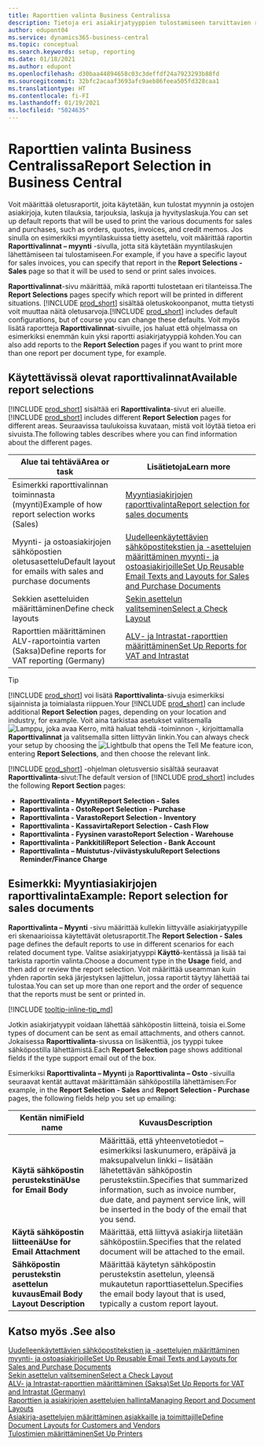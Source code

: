 ```yaml
---
title: Raporttien valinta Business Centralissa
description: Tietoja eri asiakirjatyyppien tulostamiseen tarvittavien raporttien määrittämisestä Business Centralissa.
author: edupont04
ms.service: dynamics365-business-central
ms.topic: conceptual
ms.search.keywords: setup, reporting
ms.date: 01/18/2021
ms.author: edupont
ms.openlocfilehash: d30baa44894658c03c3deffdf24a7923293b88fd
ms.sourcegitcommit: 32bfc2acaaf3693afc9aeb86feea505fd328caa1
ms.translationtype: HT
ms.contentlocale: fi-FI
ms.lasthandoff: 01/19/2021
ms.locfileid: "5024635"
---
```

# <a name="report-selection-in-business-central"></a><span data-ttu-id="e3906-103">Raporttien valinta Business Centralissa</span><span class="sxs-lookup"><span data-stu-id="e3906-103">Report Selection in Business Central</span></span>

<span data-ttu-id="e3906-104">Voit määrittää oletusraportit, joita käytetään, kun tulostat myynnin ja ostojen asiakirjoja, kuten tilauksia, tarjouksia, laskuja ja hyvityslaskuja.</span><span class="sxs-lookup"><span data-stu-id="e3906-104">You can set up default reports that will be used to print the various documents for sales and purchases, such as orders, quotes, invoices, and credit memos.</span></span> <span data-ttu-id="e3906-105">Jos sinulla on esimerkiksi myyntilaskuissa tietty asettelu, voit määrittää raportin **Raporttivalinnat – myynti** -sivulla, jotta sitä käytetään myyntilaskujen lähettämiseen tai tulostamiseen.</span><span class="sxs-lookup"><span data-stu-id="e3906-105">For example, if you have a specific layout for sales invoices, you can specify that report in the **Report Selections - Sales** page so that it will be used to send or print sales invoices.</span></span>  

<span data-ttu-id="e3906-106">**Raporttivalinnat**-sivu määrittää, mikä raportti tulostetaan eri tilanteissa.</span><span class="sxs-lookup"><span data-stu-id="e3906-106">The **Report Selections** pages specify which report will be printed in different situations.</span></span> <span data-ttu-id="e3906-107">[!INCLUDE [prod_short](includes/prod_short.md)] sisältää oletuskokoonpanot, mutta tietysti voit muuttaa näitä oletusarvoja.</span><span class="sxs-lookup"><span data-stu-id="e3906-107">[!INCLUDE [prod_short](includes/prod_short.md)] includes default configurations, but of course you can change these defaults.</span></span> <span data-ttu-id="e3906-108">Voit myös lisätä raportteja **Raporttivalinnat**-sivuille, jos haluat että ohjelmassa on esimerkiksi enemmän kuin yksi raportti asiakirjatyyppiä kohden.</span><span class="sxs-lookup"><span data-stu-id="e3906-108">You can also add reports to the **Report Selection** pages if you want to print more than one report per document type, for example.</span></span>  

## <a name="available-report-selections"></a><span data-ttu-id="e3906-109">Käytettävissä olevat raporttivalinnat</span><span class="sxs-lookup"><span data-stu-id="e3906-109">Available report selections</span></span>

<span data-ttu-id="e3906-110">[!INCLUDE [prod_short](includes/prod_short.md)] sisältää eri **Raporttivalinta**-sivut eri alueille.</span><span class="sxs-lookup"><span data-stu-id="e3906-110">[!INCLUDE [prod_short](includes/prod_short.md)] includes different **Report Selection** pages for different areas.</span></span> <span data-ttu-id="e3906-111">Seuraavissa taulukoissa kuvataan, mistä voit löytää tietoa eri sivuista.</span><span class="sxs-lookup"><span data-stu-id="e3906-111">The following tables describes where you can find information about the different pages.</span></span>  

|<span data-ttu-id="e3906-112">Alue tai tehtävä</span><span class="sxs-lookup"><span data-stu-id="e3906-112">Area or task</span></span>  |<span data-ttu-id="e3906-113">Lisätietoja</span><span class="sxs-lookup"><span data-stu-id="e3906-113">Learn more</span></span>|
|--------------|----------|
|<span data-ttu-id="e3906-114">Esimerkki raporttivalinnan toiminnasta (myynti)</span><span class="sxs-lookup"><span data-stu-id="e3906-114">Example of how report selection works (Sales)</span></span>|[<span data-ttu-id="e3906-115">Myyntiasiakirjojen raporttivalinta</span><span class="sxs-lookup"><span data-stu-id="e3906-115">Report selection for sales documents</span></span>](#example-report-selection-for-sales-documents)|
|<span data-ttu-id="e3906-116">Myynti- ja ostoasiakirjojen sähköpostien oletusasettelu</span><span class="sxs-lookup"><span data-stu-id="e3906-116">Default layout for emails with sales and purchase documents</span></span>  |[<span data-ttu-id="e3906-117">Uudelleenkäytettävien sähköpostitekstien ja -asettelujen määrittäminen myynti- ja ostoasiakirjoille</span><span class="sxs-lookup"><span data-stu-id="e3906-117">Set Up Reusable Email Texts and Layouts for Sales and Purchase Documents</span></span>](admin-how-setup-email.md#set-up-reusable-email-texts-and-layouts-for-sales-and-purchase-documents) |
|<span data-ttu-id="e3906-118">Sekkien asetteluiden määrittäminen</span><span class="sxs-lookup"><span data-stu-id="e3906-118">Define check layouts</span></span>     |[<span data-ttu-id="e3906-119">Sekin asettelun valitseminen</span><span class="sxs-lookup"><span data-stu-id="e3906-119">Select a Check Layout</span></span>](finance-how-define-check-layouts.md) |
|<span data-ttu-id="e3906-120">Raporttien määrittäminen ALV-raportointia varten (Saksa)</span><span class="sxs-lookup"><span data-stu-id="e3906-120">Define reports for VAT reporting (Germany)</span></span>|[<span data-ttu-id="e3906-121">ALV- ja Intrastat-raporttien määrittäminen</span><span class="sxs-lookup"><span data-stu-id="e3906-121">Set Up Reports for VAT and Intrastat</span></span>](LocalFunctionality/Germany/how-to-set-up-reports-for-vat-and-intrastat.md) |

> [!TIP]
> <span data-ttu-id="e3906-122">[!INCLUDE [prod_short](includes/prod_short.md)] voi lisätä **Raporttivalinta**-sivuja esimerkiksi sijainnista ja toimialasta riippuen.</span><span class="sxs-lookup"><span data-stu-id="e3906-122">Your [!INCLUDE [prod_short](includes/prod_short.md)] can include additional **Report Selection** pages, depending on your location and industry, for example.</span></span> <span data-ttu-id="e3906-123">Voit aina tarkistaa asetukset valitsemalla ![Lamppu, joka avaa Kerro, mitä haluat tehdä -toiminnon](media/ui-search/search_small.png "Kerro, mitä haluat tehdä") -, kirjoittamalla **Raporttivalinnat** ja valitsemalla sitten liittyvän linkin.</span><span class="sxs-lookup"><span data-stu-id="e3906-123">You can always check your setup by choosing the ![Lightbulb that opens the Tell Me feature](media/ui-search/search_small.png "Tell me what you want to do") icon, entering **Report Selections**, and then choose the relevant link.</span></span>

<span data-ttu-id="e3906-124">[!INCLUDE [prod_short](includes/prod_short.md)] -ohjelman oletusversio sisältää seuraavat **Raporttivalinta**-sivut:</span><span class="sxs-lookup"><span data-stu-id="e3906-124">The default version of [!INCLUDE [prod_short](includes/prod_short.md)] includes the following **Report Section** pages:</span></span>

* <span data-ttu-id="e3906-125">**Raporttivalinta - Myynti**</span><span class="sxs-lookup"><span data-stu-id="e3906-125">**Report Selection - Sales**</span></span>  
* <span data-ttu-id="e3906-126">**Raporttivalinta - Osto**</span><span class="sxs-lookup"><span data-stu-id="e3906-126">**Report Selection - Purchase**</span></span>  
* <span data-ttu-id="e3906-127">**Raporttivalinta - Varasto**</span><span class="sxs-lookup"><span data-stu-id="e3906-127">**Report Selection - Inventory**</span></span>  
* <span data-ttu-id="e3906-128">**Raporttivalinta - Kassavirta**</span><span class="sxs-lookup"><span data-stu-id="e3906-128">**Report Selection - Cash Flow**</span></span>  
* <span data-ttu-id="e3906-129">**Raporttivalinta - Fyysinen varasto**</span><span class="sxs-lookup"><span data-stu-id="e3906-129">**Report Selection - Warehouse**</span></span>  
* <span data-ttu-id="e3906-130">**Raporttivalinta - Pankkitili**</span><span class="sxs-lookup"><span data-stu-id="e3906-130">**Report Selection - Bank Account**</span></span>  
* <span data-ttu-id="e3906-131">**Raporttivalinta – Muistutus-/viivästyskulu**</span><span class="sxs-lookup"><span data-stu-id="e3906-131">**Report Selections Reminder/Finance Charge**</span></span>  

## <a name="example-report-selection-for-sales-documents"></a><span data-ttu-id="e3906-132">Esimerkki: Myyntiasiakirjojen raporttivalinta</span><span class="sxs-lookup"><span data-stu-id="e3906-132">Example: Report selection for sales documents</span></span>

<span data-ttu-id="e3906-133">**Raporttivalinta – Myynti** -sivu määrittää kullekin liittyvälle asiakirjatyypille eri skenaarioissa käytettävät oletusraportit.</span><span class="sxs-lookup"><span data-stu-id="e3906-133">The **Report Selection - Sales** page defines the default reports to use in different scenarios for each related document type.</span></span> <span data-ttu-id="e3906-134">Valitse asiakirjatyyppi **Käyttö**-kentässä ja lisää tai tarkista raportin valinta.</span><span class="sxs-lookup"><span data-stu-id="e3906-134">Choose a document type in the **Usage** field, and then add or review the report selection.</span></span> <span data-ttu-id="e3906-135">Voit määrittää useamman kuin yhden raportin sekä järjestyksen lajittelun, jossa raportit täytyy lähettää tai tulostaa.</span><span class="sxs-lookup"><span data-stu-id="e3906-135">You can set up more than one report and the order of sequence that the reports must be sent or printed in.</span></span>  

[!INCLUDE [tooltip-inline-tip_md](includes/tooltip-inline-tip_md.md)]

<span data-ttu-id="e3906-136">Jotkin asiakirjatyypit voidaan lähettää sähköpostin liitteinä, toisia ei.</span><span class="sxs-lookup"><span data-stu-id="e3906-136">Some types of document can be sent as email attachments, and others cannot.</span></span> <span data-ttu-id="e3906-137">Jokaisessa **Raporttivalinta**-sivussa on lisäkenttiä, jos tyyppi tukee sähköpostilla lähettämistä.</span><span class="sxs-lookup"><span data-stu-id="e3906-137">Each **Report Selection** page shows additional fields if the type support email out of the box.</span></span>  

<span data-ttu-id="e3906-138">Esimerkiksi **Raporttivalinta – Myynti** ja **Raporttivalinta – Osto** -sivuilla seuraavat kentät auttavat määrittämään sähköpostilla lähettämisen:</span><span class="sxs-lookup"><span data-stu-id="e3906-138">For example, in the **Report Selection - Sales** and **Report Selection - Purchase** pages, the following fields help you set up emailing:</span></span>

|<span data-ttu-id="e3906-139">Kentän nimi</span><span class="sxs-lookup"><span data-stu-id="e3906-139">Field name</span></span> |<span data-ttu-id="e3906-140">Kuvaus</span><span class="sxs-lookup"><span data-stu-id="e3906-140">Description</span></span>  |
|-----------|-------------|
|<span data-ttu-id="e3906-141">**Käytä sähköpostin perustekstinä**</span><span class="sxs-lookup"><span data-stu-id="e3906-141">**Use for Email Body**</span></span>| <span data-ttu-id="e3906-142">Määrittää, että yhteenvetotiedot – esimerkiksi laskunumero, eräpäivä ja maksupalvelun linkki – lisätään lähetettävän sähköpostin perustekstiin.</span><span class="sxs-lookup"><span data-stu-id="e3906-142">Specifies that summarized information, such as invoice number, due date, and payment service link, will be inserted in the body of the email that you send.</span></span>        |
|<span data-ttu-id="e3906-143">**Käytä sähköpostin liitteenä**</span><span class="sxs-lookup"><span data-stu-id="e3906-143">**Use for Email Attachment**</span></span>| <span data-ttu-id="e3906-144">Määrittää, että liittyvä asiakirja liitetään sähköpostiin.</span><span class="sxs-lookup"><span data-stu-id="e3906-144">Specifies that the related document will be attached to the email.</span></span>|
|<span data-ttu-id="e3906-145">**Sähköpostin perustekstin asettelun kuvaus**</span><span class="sxs-lookup"><span data-stu-id="e3906-145">**Email Body Layout Description**</span></span>|<span data-ttu-id="e3906-146">Määrittää käytetyn sähköpostin perustekstin asettelun, yleensä mukautetun raporttiasettelun.</span><span class="sxs-lookup"><span data-stu-id="e3906-146">Specifies the email body layout that is used, typically a custom report layout.</span></span> |

## <a name="see-also"></a><span data-ttu-id="e3906-147">Katso myös .</span><span class="sxs-lookup"><span data-stu-id="e3906-147">See also</span></span>

[<span data-ttu-id="e3906-148">Uudelleenkäytettävien sähköpostitekstien ja -asettelujen määrittäminen myynti- ja ostoasiakirjoille</span><span class="sxs-lookup"><span data-stu-id="e3906-148">Set Up Reusable Email Texts and Layouts for Sales and Purchase Documents</span></span>](admin-how-setup-email.md#set-up-reusable-email-texts-and-layouts-for-sales-and-purchase-documents)  
[<span data-ttu-id="e3906-149">Sekin asettelun valitseminen</span><span class="sxs-lookup"><span data-stu-id="e3906-149">Select a Check Layout</span></span>](finance-how-define-check-layouts.md)  
[<span data-ttu-id="e3906-150">ALV- ja Intrastat-raporttien määrittäminen (Saksa)</span><span class="sxs-lookup"><span data-stu-id="e3906-150">Set Up Reports for VAT and Intrastat (Germany)</span></span>](LocalFunctionality/Germany/how-to-set-up-reports-for-vat-and-intrastat.md)  
[<span data-ttu-id="e3906-151">Raporttien ja asiakirjojen asettelujen hallinta</span><span class="sxs-lookup"><span data-stu-id="e3906-151">Managing Report and Document Layouts</span></span>](ui-manage-report-layouts.md)  
[<span data-ttu-id="e3906-152">Asiakirja-asettelujen määrittäminen asiakkaille ja toimittajille</span><span class="sxs-lookup"><span data-stu-id="e3906-152">Define Document Layouts for Customers and Vendors</span></span>](ui-define-customer-vendor-document-layouts.md)  
[<span data-ttu-id="e3906-153">Tulostimien määrittäminen</span><span class="sxs-lookup"><span data-stu-id="e3906-153">Set Up Printers</span></span>](ui-specify-printer-selection-reports.md)  
